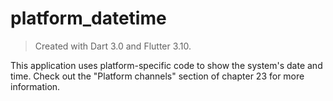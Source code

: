 # platform_datetime

> Created with Dart 3.0 and Flutter 3.10.

This application uses platform-specific code to show the system's date and time. Check out the "Platform channels" section of chapter 23 for more information.
